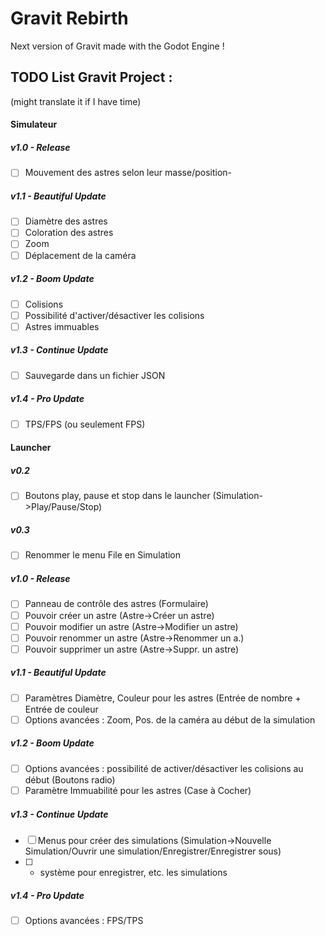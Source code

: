 # Gravit Rebirth
Next version of Gravit made with the Godot Engine !


## TODO List Gravit Project :
(might translate it if I have time)
#### Simulateur
##### v1.0 - Release
- [ ] Mouvement des astres selon leur masse/position-
##### v1.1 - Beautiful Update
- [ ] Diamètre des astres
- [ ] Coloration des astres
- [ ] Zoom
- [ ] Déplacement de la caméra
##### v1.2 - Boom Update 
- [ ] Colisions
- [ ] Possibilité d'activer/désactiver les colisions
- [ ] Astres immuables
##### v1.3 - Continue Update
- [ ] Sauvegarde dans un fichier JSON
##### v1.4 - Pro Update
- [ ] TPS/FPS (ou seulement FPS)
#### Launcher
##### v0.2
- [ ] Boutons play, pause et stop dans le launcher (Simulation->Play/Pause/Stop)
##### v0.3
- [ ] Renommer le menu File en Simulation
##### v1.0 - Release
- [ ] Panneau de contrôle des astres (Formulaire)
- [ ] Pouvoir créer un astre (Astre->Créer un astre)
- [ ] Pouvoir modifier un astre (Astre->Modifier un astre)
- [ ] Pouvoir renommer un astre (Astre->Renommer un a.)
- [ ] Pouvoir supprimer un astre (Astre->Suppr. un astre)
##### v1.1 - Beautiful Update
- [ ] Paramètres Diamètre, Couleur pour les astres (Entrée de nombre + Entrée de couleur
- [ ] Options avancées : Zoom, Pos. de la caméra au début de la simulation
##### v1.2 - Boom Update
- [ ] Options avancées : possibilité de activer/désactiver les colisions au début (Boutons radio)
- [ ] Paramètre Immuabilité pour les astres (Case à Cocher)
##### v1.3 - Continue Update
- [ ] Menus pour créer des simulations (Simulation->Nouvelle Simulation/Ouvrir une simulation/Enregistrer/Enregistrer sous) 
- [ ] + système pour enregistrer, etc. les simulations
##### v1.4 - Pro Update
- [ ] Options avancées : FPS/TPS
